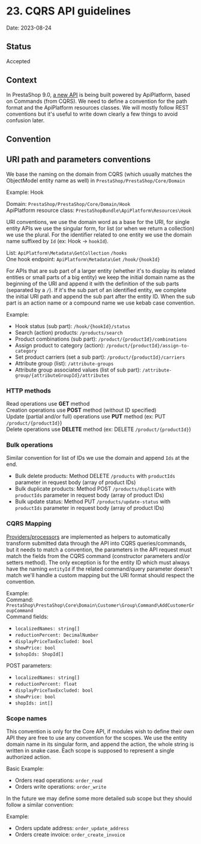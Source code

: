 # 23. CQRS API guidelines

Date: 2023-08-24

## Status
Accepted

## Context

In PrestaShop 9.0, [a new API](https://github.com/PrestaShop/PrestaShop/pull/29931) is being built powered by ApiPlatform, based on Commands (from CQRS). We need
to define a convention for the path format and the ApiPlatform resources classes. We will mostly follow REST conventions but it's useful to write down clearly a few
things to avoid confusion later.

## Convention

## URI path and parameters conventions

We base the naming on the domain from CQRS (which usually matches the ObjectModel entity name as well) in `PrestaShop/PrestaShop/Core/Domain`

Example: Hook

Domain: `PrestaShop/PrestaShop/Core/Domain/Hook`<br />
ApiPlatform resource class: `PrestaShopBundle\ApiPlatform\Resources\Hook`

URI conventions, we use the domain word as a base for the URI, for single entity APIs we use the singular form, for list (or when we return a collection) we use the plural.
For the identifier related to one entity we use the domain name suffixed by `Id` (ex: Hook -> `hookId`).

List: `ApiPlatform\Metadata\GetCollection` `/hooks`<br />
One hook endpoint: `ApiPlatform\Metadata\Get` `/hook/{hookId}`

For APIs that are sub part of a larger entity (whether it's to display its related entities or small parts of a big entity) we keep the initial domain name as the beginning
of the URI and append it with the definition of the sub parts (separated by a `/`). If it's the sub part of an identified entity, we complete the initial URI path and append
the sub part after the entity ID. When the sub part is an action name or a compound name we use kebab case convention.

Example:
- Hook status (sub part): `/hook/{hookId}/status`
- Search (action) products:  `/products/search`
- Product combinations (sub part): `/product/{productId}/combinations`
- Assign product to category (action): `/product/{productId}/assign-to-category`
- Set product carriers (set a sub part): `/product/{productId}/carriers`
- Attribute group (list):  `/attribute-groups`
- Attribute group associated values (list of sub part):  `/attribute-group/{attributeGroupId}/attributes`

### HTTP methods

Read operations use **GET** method<br />
Creation operations use **POST** method (without ID specified)<br />
Update (partial and/or full) operations use **PUT** method (ex: PUT `/product/{productId}`)<br />
Delete operations use **DELETE** method (ex: DELETE `/product/{productId}`)

### Bulk operations

Similar convention for list of IDs we use the domain and append `Ids` at the end.

- Bulk delete products: Method DELETE `/products` with `productIds` parameter in request body (array of product IDs)
- Bulk duplicate products: Method POST `/products/duplicate` with `productIds` parameter in request body (array of product IDs)
- Bulk update status: Method PUT `/products/update-status` with `productIds` parameter in request body (array of product IDs)

### CQRS Mapping

[Providers/processors](https://api-platform.com/docs/core/state-processors/) are implemented as helpers to automatically transform submitted data through the API into CQRS queries/commands,
but it needs to match a convention, the parameters in the API request must match the fields from the CQRS command (constructor parameters and/or setters method). The only exception is for the entity ID which must always have the naming
`entityId` if the related command/query parameter doesn't match we'll handle a custom mapping but the URI format should respect the convention.

Example:<br />
Command: `PrestaShop\PrestaShop\Core\Domain\Customer\Group\Command\AddCustomerGroupCommand`<br />
Command fields:
- `localizedNames: string[]`
- `reductionPercent: DecimalNumber`
- `displayPriceTaxExcluded: bool`
- `showPrice: bool`
- `$shopIds: ShopId[]`

POST parameters:
- `localizedNames: string[]`
- `reductionPercent: float`
- `displayPriceTaxExcluded: bool`
- `showPrice: bool`
- `shopIds: int[]`

### Scope names

This convention is only for the Core API, if modules wish to define their own API they are free to use any convention for the scopes.
We use the entity domain name in its singular form, and append the action, the whole string is written in snake case.
Each scope is supposed to represent a single authorized action.

Basic Example:
- Orders read operations: `order_read`
- Orders write operations: `order_write`

In the future we may define some more detailed sub scope but they should follow a similar convention:

Example:
- Orders update address: `order_update_address`
- Orders create invoice: `order_create_invoice`
